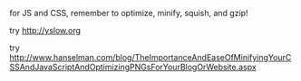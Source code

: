 for JS and CSS, remember to optimize, minify, squish, and gzip!

try
http://yslow.org

try
http://www.hanselman.com/blog/TheImportanceAndEaseOfMinifyingYourCSSAndJavaScriptAndOptimizingPNGsForYourBlogOrWebsite.aspx

